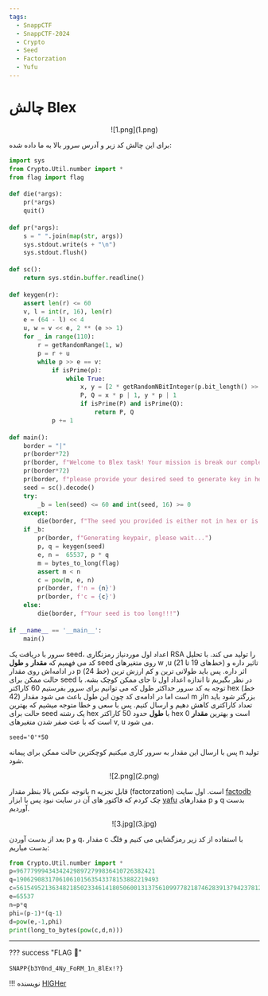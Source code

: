 ```yaml
---
tags:
  - SnappCTF
  - SnappCTF-2024
  - Crypto  
  - Seed
  - Factorzation
  - Yufu
---
```


# چالش Blex 

<center> 
![1.png](1.png)
</center>

برای این چالش کد زیر و آدرس سرور بالا به ما داده شده:

```python title="server.py" linenums="1"  hl_lines="19 20 21 24"
import sys
from Crypto.Util.number import *
from flag import flag
	
def die(*args):
	pr(*args)
	quit()
	
def pr(*args):
	s = " ".join(map(str, args))
	sys.stdout.write(s + "\n")
	sys.stdout.flush()
	
def sc(): 
	return sys.stdin.buffer.readline()

def keygen(r):
	assert len(r) <= 60
	v, l = int(r, 16), len(r)
	e = (64 - l) << 4
	u, w = v << e, 2 ** (e >> 1)
	for _ in range(110):
		r = getRandomRange(1, w)
		p = r + u
		while p >> e == v:
			if isPrime(p):
				while True:
					x, y = [2 * getRandomNBitInteger(p.bit_length() >> 2) for _ in '__']
					P, Q = x * p | 1, y * p | 1
					if isPrime(P) and isPrime(Q):
						return P, Q
			p += 1

def main():
	border = "|"
	pr(border*72)
	pr(border, f"Welcome to Blex task! Your mission is break our complex cryptosystem", border)
	pr(border*72)
	pr(border, f"please provide your desired seed to generate key in hex:")
	seed = sc().decode()
	try:
		_b = len(seed) <= 60 and int(seed, 16) >= 0
	except:
		die(border, f"The seed you provided is either not in hex or is not valid!")
	if _b:
		pr(border, f"Generating keypair, please wait...")
		p, q = keygen(seed)
		e, n =  65537, p * q
		m = bytes_to_long(flag)
		assert m < n
		c = pow(m, e, n)
		pr(border, f'n = {n}')
		pr(border, f'c = {c}')
	else:
		die(border, f"Your seed is too long!!!")

if __name__ == '__main__':
	main()
```

 سرور با دریافت  یک seed، اعداد اول موردنیاز رمزنگاری RSA را تولید می کند. با تحلیل کد می فهمیم که **مقدار** و **طول** seed روی  متغیرهای  w ,u (خط‌های 19 تا 21) تاثیر داره و در ادامه‌اش روی مقدار p (خط 24) اثر داره. پس باید طولانی ترین و کم ارزش ترین حالت ممکن برای seed  در نظر بگیریم تا اندازه اعداد اول  تا جای ممکن کوچک بشه. با توجه به کد سرور حداکثر طول که می توانیم برای سرور بفرستیم 60 کاراکتر hex (خط 42) است اما در ادامه‌ی کد چون این طول باعث می شود مقدار m ازn بزرگتر شود باید تعداد کاراکتری کاهش دهیم و ارسال کنیم. پس با سعی و خطا متوجه میشیم که بهترین حالت برای seed یک رشته hex با **طول** حدود 50 کاراکتر hex است و بهترین **مقدار** 0 است که با عث صفر شدن متغیرهای v, u می شود.

```
seed='0'*50
```

پس با ارسال این مقدار به سرور کاری میکنیم کوچکترین حالت ممکن برای پیمانه n تولید شود. 

<center>
![2.png](2.png)
</center>

باتوجه  عکس بالا بنظر  مقدار  n  قابل تجزیه (factorzation) است. اول سایت [factodb](http://factordb.com) چک کردم که فاکتور های  آن در سایت نبود پس با ابزار [yafu](https://github.com/bbuhrow/yafu)  مقدارهای  p و q   بدست آوردیم.



<center>
![3.jpg](3.jpg)
</center>

بعد از بدست آوردن p و q،  مقدار  c  با استفاده از کد زیر رمزگشایی می کنیم و فلگ بدست میاریم:

```python title="solve.py" linenums="1"
from Crypto.Util.number import *
p=967779994343424298972799836410726382421
q=1906290831706106101563543378153882219493
c=561549521363482185023346141805060013137561099778218746283913794237812517123464
e=65537
n=p*q
phi=(p-1)*(q-1)
d=pow(e,-1,phi)
print(long_to_bytes(pow(c,d,n)))
```

---
??? success "FLAG :triangular_flag_on_post:"
    <div dir="ltr">`SNAPP{b3Y0nd_4Ny_FoRM_1n_8lEx!?}`</div>


!!! نویسنده
    [HIGHer](https://twitter.com/HIGH01012)


